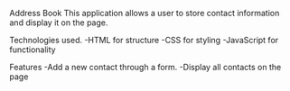 Address Book
This application allows a user to store contact information and display it on the page.

Technologies used.
-HTML for structure -CSS for styling -JavaScript for functionality

Features
-Add a new contact through a form. -Display all contacts on the page